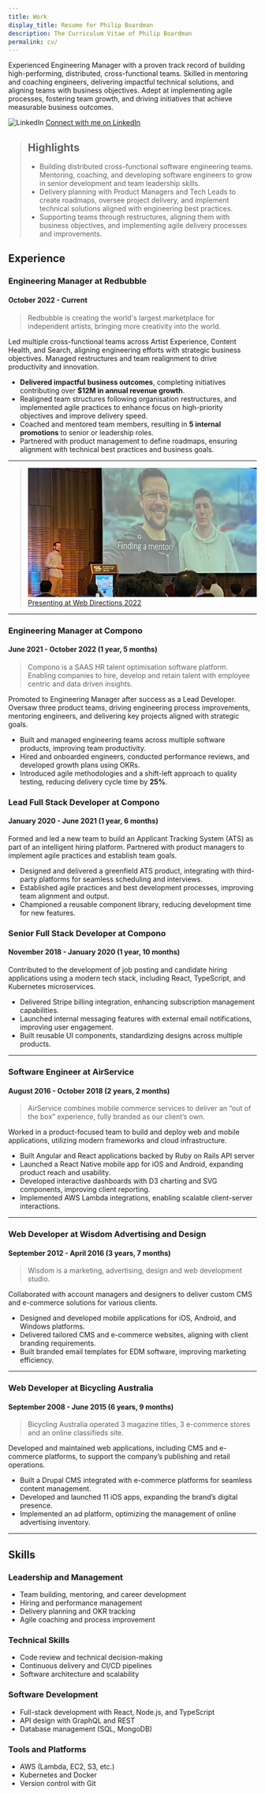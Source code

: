```yaml
---
title: Work
display_title: Resume for Philip Boardman
description: The Curriculum Vitae of Philip Boardman
permalink: cv/
---
```


Experienced Engineering Manager with a proven track record of building high-performing, distributed, cross-functional teams. Skilled in mentoring and coaching engineers, delivering impactful technical solutions, and aligning teams with business objectives. Adept at implementing agile processes, fostering team growth, and driving initiatives that achieve measurable business outcomes.

![LinkedIn](/images/linkedin.png) [Connect with me on LinkedIn](https://linkedin.com/in/philipboardman/)

> ## Highlights
>
> - Building distributed cross-functional software engineering teams. Mentoring, coaching, and developing software engineers to grow in senior development and team leadership skills.
> - Delivery planning with Product Managers and Tech Leads to create roadmaps, oversee project delivery, and implement technical solutions aligned with engineering best practices.
> - Supporting teams through restructures, aligning them with business objectives, and implementing agile delivery processes and improvements.

## Experience

### Engineering Manager at Redbubble

#### October 2022 - Current

> Redbubble is creating the world's largest marketplace for independent artists, bringing more creativity into the world.

Led multiple cross-functional teams across Artist Experience, Content Health, and Search, aligning engineering efforts with strategic business objectives. Managed restructures and team realignment to drive productivity and innovation.

- **Delivered impactful business outcomes**, completing initiatives contributing over **$12M in annual revenue growth**.
- Realigned team structures following organisation restructures, and implemented agile practices to enhance focus on high-priority objectives and improve delivery speed.
- Coached and mentored team members, resulting in **5 internal promotions** to senior or leadership roles.
- Partnered with product management to define roadmaps, ensuring alignment with technical best practices and business goals.

---

> [![Philip is on stage beside a large slide titled "Finding a mentor"](/articles/mentors/mentors.webp) Presenting at Web Directions 2022](https://brd.mn/articles/mentors/)

---

### Engineering Manager at Compono

#### June 2021 - October 2022 (1 year, 5 months)

> Compono is a SAAS HR talent optimisation software platform. Enabling companies to hire, develop and retain talent with employee centric and data driven insights.

Promoted to Engineering Manager after success as a Lead Developer. Oversaw three product teams, driving engineering process improvements, mentoring engineers, and delivering key projects aligned with strategic goals.

- Built and managed engineering teams across multiple software products, improving team productivity.
- Hired and onboarded engineers, conducted performance reviews, and developed growth plans using OKRs.
- Introduced agile methodologies and a shift-left approach to quality testing, reducing delivery cycle time by **25%**.

### Lead Full Stack Developer at Compono

#### January 2020 - June 2021 (1 year, 6 months)

Formed and led a new team to build an Applicant Tracking System (ATS) as part of an intelligent hiring platform. Partnered with product managers to implement agile practices and establish team goals.

- Designed and delivered a greenfield ATS product, integrating with third-party platforms for seamless scheduling and interviews.
- Established agile practices and best development processes, improving team alignment and output.
- Championed a reusable component library, reducing development time for new features.

### Senior Full Stack Developer at Compono

#### November 2018 - January 2020 (1 year, 10 months)

Contributed to the development of job posting and candidate hiring applications using a modern tech stack, including React, TypeScript, and Kubernetes microservices.

- Delivered Stripe billing integration, enhancing subscription management capabilities.
- Launched internal messaging features with external email notifications, improving user engagement.
- Built reusable UI components, standardizing designs across multiple products.

---

### Software Engineer at AirService

#### August 2016 - October 2018 (2 years, 2 months)

> AirService combines mobile commerce services to deliver an “out of the box” experience, fully branded as our client’s own.

Worked in a product-focused team to build and deploy web and mobile applications, utilizing modern frameworks and cloud infrastructure.

- Built Angular and React applications backed by Ruby on Rails API server
- Launched a React Native mobile app for iOS and Android, expanding product reach and usability.
- Developed interactive dashboards with D3 charting and SVG components, improving client reporting.
- Implemented AWS Lambda integrations, enabling scalable client-server interactions.

---

### Web Developer at Wisdom Advertising and Design

#### September 2012 - April 2016 (3 years, 7 months)

> Wisdom is a marketing, advertising, design and web development studio.

Collaborated with account managers and designers to deliver custom CMS and e-commerce solutions for various clients.

- Designed and developed mobile applications for iOS, Android, and Windows platforms.
- Delivered tailored CMS and e-commerce websites, aligning with client branding requirements.
- Built branded email templates for EDM software, improving marketing efficiency.

---

### Web Developer at Bicycling Australia

#### September 2008 - June 2015 (6 years, 9 months)

> Bicycling Australia operated 3 magazine titles, 3 e-commerce stores and an online classifieds site.

Developed and maintained web applications, including CMS and e-commerce platforms, to support the company’s publishing and retail operations.

- Built a Drupal CMS integrated with e-commerce platforms for seamless content management.
- Developed and launched 11 iOS apps, expanding the brand’s digital presence.
- Implemented an ad platform, optimizing the management of online advertising inventory.

---

## Skills

### Leadership and Management

- Team building, mentoring, and career development
- Hiring and performance management
- Delivery planning and OKR tracking
- Agile coaching and process improvement

### Technical Skills

- Code review and technical decision-making
- Continuous delivery and CI/CD pipelines
- Software architecture and scalability

### Software Development

- Full-stack development with React, Node.js, and TypeScript
- API design with GraphQL and REST
- Database management (SQL, MongoDB)

### Tools and Platforms

- AWS (Lambda, EC2, S3, etc.)
- Kubernetes and Docker
- Version control with Git
